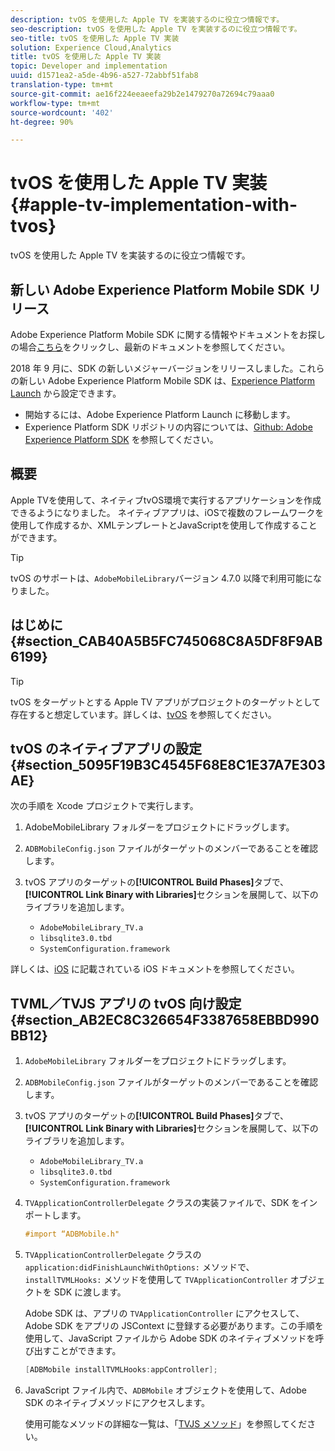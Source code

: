 ```yaml
---
description: tvOS を使用した Apple TV を実装するのに役立つ情報です。
seo-description: tvOS を使用した Apple TV を実装するのに役立つ情報です。
seo-title: tvOS を使用した Apple TV 実装
solution: Experience Cloud,Analytics
title: tvOS を使用した Apple TV 実装
topic: Developer and implementation
uuid: d1571ea2-a5de-4b96-a527-72abbf51fab8
translation-type: tm+mt
source-git-commit: ae16f224eeaeefa29b2e1479270a72694c79aaa0
workflow-type: tm+mt
source-wordcount: '402'
ht-degree: 90%

---
```



# tvOS を使用した Apple TV 実装{#apple-tv-implementation-with-tvos}

tvOS を使用した Apple TV を実装するのに役立つ情報です。

## 新しい Adobe Experience Platform Mobile SDK リリース

Adobe Experience Platform Mobile SDK に関する情報やドキュメントをお探しの場合[こちら](https://aep-sdks.gitbook.io/docs/)をクリックし、最新のドキュメントを参照してください。

2018 年 9 月に、SDK の新しいメジャーバージョンをリリースしました。これらの新しい Adobe Experience Platform Mobile SDK は、[Experience Platform Launch](https://www.adobe.com/jp/experience-platform/launch.html) から設定できます。

* 開始するには、Adobe Experience Platform Launch に移動します。
* Experience Platform SDK リポジトリの内容については、[Github: Adobe Experience Platform SDK](https://github.com/Adobe-Marketing-Cloud/acp-sdks) を参照してください。

## 概要

Apple TVを使用して、ネイティブtvOS環境で実行するアプリケーションを作成できるようになりました。 ネイティブアプリは、iOSで複数のフレームワークを使用して作成するか、XMLテンプレートとJavaScriptを使用して作成することができます。

>[!TIP]
>
>tvOS のサポートは、`AdobeMobileLibrary`バージョン 4.7.0 以降で利用可能になりました。

## はじめに {#section_CAB40A5B5FC745068C8A5DF8F9AB6199}

>[!TIP]
>
>tvOS をターゲットとする Apple TV アプリがプロジェクトのターゲットとして存在すると想定しています。詳しくは、[tvOS](https://developer.apple.com/tvos/documentation/) を参照してください。

## tvOS のネイティブアプリの設定 {#section_5095F19B3C4545F68E8C1E37A7E303AE}

次の手順を Xcode プロジェクトで実行します。

1. AdobeMobileLibrary フォルダーをプロジェクトにドラッグします。
1. `ADBMobileConfig.json` ファイルがターゲットのメンバーであることを確認します。
1. tvOS アプリのターゲットの&#x200B;**[!UICONTROL Build Phases]**&#x200B;タブで、**[!UICONTROL Link Binary with Libraries]**&#x200B;セクションを展開して、以下のライブラリを追加します。

   * `AdobeMobileLibrary_TV.a`
   * `libsqlite3.0.tbd`
   * `SystemConfiguration.framework`

詳しくは、[iOS](https://developer.apple.com/ios/resources/) に記載されている iOS ドキュメントを参照してください。

## TVML／TVJS アプリの tvOS 向け設定 {#section_AB2EC8C326654F3387658EBBD990BB12}

1. `AdobeMobileLibrary` フォルダーをプロジェクトにドラッグします。
1. `ADBMobileConfig.json` ファイルがターゲットのメンバーであることを確認します。
1. tvOS アプリのターゲットの&#x200B;**[!UICONTROL Build Phases]**&#x200B;タブで、**[!UICONTROL Link Binary with Libraries]**&#x200B;セクションを展開して、以下のライブラリを追加します。

   * `AdobeMobileLibrary_TV.a`
   * `libsqlite3.0.tbd`
   * `SystemConfiguration.framework`

1. `TVApplicationControllerDelegate` クラスの実装ファイルで、SDK をインポートします。

   ```objective-c
   #import “ADBMobile.h"
   ```

1. `TVApplicationControllerDelegate` クラスの `application:didFinishLaunchWithOptions:` メソッドで、`installTVMLHooks:` メソッドを使用して `TVApplicationController` オブジェクトを SDK に渡します。

   Adobe SDK は、アプリの `TVApplicationController` にアクセスして、Adobe SDK をアプリの JSContext に登録する必要があります。この手順を使用して、JavaScript ファイルから Adobe SDK のネイティブメソッドを呼び出すことができます。

   ```objective-c
   [ADBMobile installTVMLHooks:appController];
   ```

1. JavaScript ファイル内で、`ADBMobile` オブジェクトを使用して、Adobe SDK のネイティブメソッドにアクセスします。

   使用可能なメソッドの詳細な一覧は、「[TVJS メソッド](/help/ios/apple-tv-implementation-tvos/tvjs-methods.md)」を参照してください。

